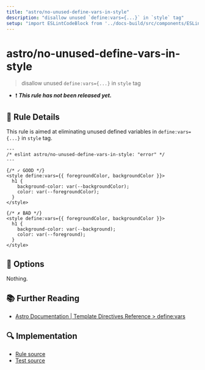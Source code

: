 ```yaml
---
title: "astro/no-unused-define-vars-in-style"
description: "disallow unused `define:vars={...}` in `style` tag"
setup: "import ESLintCodeBlock from '../docs-build/src/components/ESLintCodeBlockWrap.astro'"
---
```


# astro/no-unused-define-vars-in-style

> disallow unused `define:vars={...}` in `style` tag

- :exclamation: <badge text="This rule has not been released yet." vertical="middle" type="error"> **_This rule has not been released yet._** </badge>

## :book: Rule Details

This rule is aimed at eliminating unused defined variables in `define:vars={...}` in `style` tag.

<ESLintCodeBlock>

<!--eslint-skip-->

```astro
---
/* eslint astro/no-unused-define-vars-in-style: "error" */
---

{/* ✓ GOOD */}
<style define:vars={{ foregroundColor, backgroundColor }}>
  h1 {
    background-color: var(--backgroundColor);
    color: var(--foregroundColor);
  }
</style>

{/* ✗ BAD */}
<style define:vars={{ foregroundColor, backgroundColor }}>
  h1 {
    background-color: var(--background);
    color: var(--foreground);
  }
</style>
```

</ESLintCodeBlock>

## :wrench: Options

Nothing.

## :books: Further Reading

- [Astro Documentation | Template Directives Reference > define:vars](https://docs.astro.build/en/reference/directives-reference/#definevars)

## :mag: Implementation

- [Rule source](https://github.com/ota-meshi/eslint-plugin-astro/blob/main/src/rules/no-unused-define-vars-in-style.ts)
- [Test source](https://github.com/ota-meshi/eslint-plugin-astro/blob/main/tests/src/rules/no-unused-define-vars-in-style.ts)
